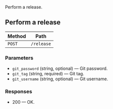 Perform a release.

## Perform a release


| Method | Path |
|--------|------|
| `POST` | `/release` |

### Parameters

* `git_password` (string, optional) — Git password.
* `git_tag` (string, required) — Git tag.
* `git_username` (string, optional) — Git username.

### Responses

* 200 — OK.
